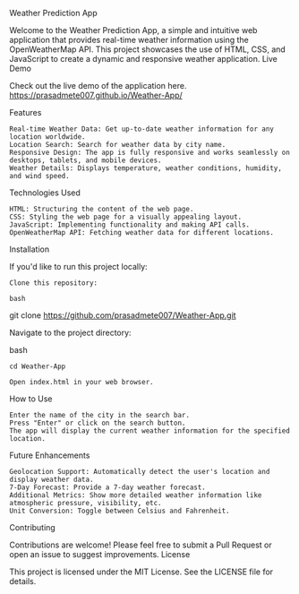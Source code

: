 Weather Prediction App

Welcome to the Weather Prediction App, a simple and intuitive web application that provides real-time weather information using the OpenWeatherMap API. This project showcases the use of HTML, CSS, and JavaScript to create a dynamic and responsive weather application.
Live Demo

Check out the live demo of the application here. https://prasadmete007.github.io/Weather-App/

Features

    Real-time Weather Data: Get up-to-date weather information for any location worldwide.
    Location Search: Search for weather data by city name.
    Responsive Design: The app is fully responsive and works seamlessly on desktops, tablets, and mobile devices.
    Weather Details: Displays temperature, weather conditions, humidity, and wind speed.

Technologies Used

    HTML: Structuring the content of the web page.
    CSS: Styling the web page for a visually appealing layout.
    JavaScript: Implementing functionality and making API calls.
    OpenWeatherMap API: Fetching weather data for different locations.

Installation

If you'd like to run this project locally:

    Clone this repository:

    bash

git clone https://github.com/prasadmete007/Weather-App.git

Navigate to the project directory:

bash

    cd Weather-App

    Open index.html in your web browser.

How to Use

    Enter the name of the city in the search bar.
    Press "Enter" or click on the search button.
    The app will display the current weather information for the specified location.

Future Enhancements

    Geolocation Support: Automatically detect the user's location and display weather data.
    7-Day Forecast: Provide a 7-day weather forecast.
    Additional Metrics: Show more detailed weather information like atmospheric pressure, visibility, etc.
    Unit Conversion: Toggle between Celsius and Fahrenheit.

Contributing

Contributions are welcome! Please feel free to submit a Pull Request or open an issue to suggest improvements.
License

This project is licensed under the MIT License. See the LICENSE file for details.

